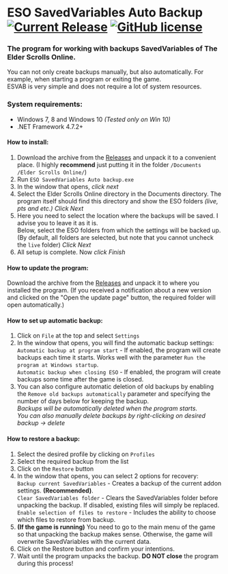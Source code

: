 

# ESO SavedVariables Auto Backup [![Current Release](https://img.shields.io/github/release/FAR747/ESO_SavedVariables_Auto_Backup.svg)](https://github.com/FAR747/ESO_SavedVariables_Auto_Backup/releases) [![GitHub license](https://img.shields.io/github/license/FAR747/ESO_SavedVariables_Auto_Backup)](https://github.com/FAR747/ESO_SavedVariables_Auto_Backup/blob/master/LICENSE)
### The program for working with backups SavedVariables of The Elder Scrolls Online.
You can not only create backups manually, but also automatically. For example, when starting a program or exiting the game.<br>
ESVAB is very simple and does not require a lot of system resources.

### System requirements:

 - Windows 7, 8 and Windows 10 *(Tested only on Win 10)*
 - .NET Framework 4.7.2+

#### How to install:

 1. Download the archive from the [Releases](https://github.com/FAR747/ESO_SavedVariables_Auto_Backup/releases) and unpack it to a convenient place. (I highly **recommend** just putting it in the folder `/Documents /Elder Scrolls Online/`)
 2. Run `ESO SavedVariables Auto backup.exe`
 3. In the window that opens, *click next*
 4. Select the Elder Scrolls Online directory in the Documents directory. The program itself should find this directory and show the ESO folders *(live, pts and etc.)* *Click Next*
 5. Here you need to select the location where the backups will be saved. I advise you to leave it as it is. <br>
Below, select the ESO folders from which the settings will be backed up. (By default, all folders are selected, but note that you cannot uncheck the `live` folder) *Click Next*
6. All setup is complete. Now *click Finish*

#### How to update the program:
Download the archive from the [Releases](https://github.com/FAR747/ESO_SavedVariables_Auto_Backup/releases) and unpack it to where you installed the program. (If you received a notification about a new version and clicked on the "Open the update page" button, the required folder will open automatically.)

#### How to set up automatic backup:

 1. Click on `File` at the top and select `Settings`
 2. In the window that opens, you will find the automatic backup settings:<br>
  `Automatic backup at program start` - If enabled, the program will create backups each time it starts. Works well with the parameter `Run the program at Windows startup`.<br>
  `Automatic backup when closing ESO` - If enabled, the program will create backups some time after the game is closed.<br>
 3. You can also configure automatic deletion of old backups by enabling the `Remove old backups automatically` parameter and specifying the number of days below for keeping the backup.<br>
  *Backups will be automatically deleted when the program starts.*<br>
  *You can also manually delete backups by right-clicking on desired backup -> delete*

#### How to restore a backup:

 1. Select the desired profile by clicking on `Profiles`
 2. Select the required backup from the list
 3. Click on the `Restore` button
 4. In the window that opens, you can select 2 options for recovery:<br>
 `Backup current SavedVariables` - Creates a backup of the current addon settings. **(Recommended)**.<br>
 `Clear SavedVariables folder` - Clears the SavedVariables folder before unpacking the backup. If disabled, existing files will simply be replaced.<br>
 `Enable selection of files to restore` - Includes the ability to choose which files to restore from backup.<br>
 5. **(If the game is running)** You need to go to the main menu of the game so that unpacking the backup makes sense. Otherwise, the game will overwrite SavedVariables with the current data.
 6. Click on the Restore button and confirm your intentions.
 7. Wait until the program unpacks the backup. **DO NOT close** the program during this process!
 
